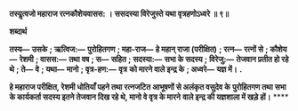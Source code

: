 **तस्यॢत्वजो महाराज रत्नकौशेयवासस: ।** **ससदस्या विरेजुस्ते यथा वृत्रहणोऽध्वरे ॥ ९॥** 

**शब्दार्थ** 

**तस्य—** **उसके** **; ऋत्विज:—** **पुरोहितगण** **; महा-राज—** **हे महान् राजा (परीक्षित)** **; रत्न—** **रत्नों से** **; कौशेय—** **रेशमी** **; वासस:—** **तथा वष** **; स—** **सहित** **; सदस्या:—** **सभा के सदस्य** **; विरेजु:—** **तेजवान प्रतीत हो रहे थे** **; ते—** **वे** **; यथा—** **मानो** **; वृत्र-हण:—** **वृत्र** **को मारने वाले इन्द्र के** **; अध्वरे—** **यज्ञ में।** **.** 

**हे महाराज परीक्षित, रेशमी धोतियाँ पहने तथा रत्नजटित आभूषणों से अलंकृत वसुदेव के** **पुरोहितगण तथा सभा के कार्यकर्ता सदस्य इतने तेजवान दिख रहे थे, मानो वे वृत्र के मारने** **वाले इन्द्र की यज्ञशाला में खड़े हों।** **** 